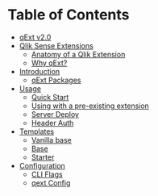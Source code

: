 # Table of Contents

- [qExt v2.0](README.md)
- [Qlik Sense Extensions]()
  - [Anatomy of a Qlik Extension](qlik-extensions/anatomy.md)
  - [Why qExt?](qlik-extensions/why-qext.md)
- [Introduction]()
  - [qExt Packages](introduction/qext-packages.md)
- [Usage]()
  - [Quick Start](usage/quick-start.md)
  - [Using with a pre-existing extension](usage/pre-existing-extension.md)
  - [Server Deploy](usage/server-deploy.md)
  - [Header Auth](usage/header-auth.md)
    <!-- - [Running in compile mode]() -->
    <!-- - [Disabling webpack comments]() -->
    <!-- - [Changing webpack config]() -->
    <!-- - [Deploying to desktop]() -->
    <!-- - [Running with SASS]() -->
- [Templates](templates/index.md)
  - [Vanilla base](templates/vanilla-base.md)
  - [Base](templates/base.md)
  - [Starter](templates/starter.md)
- [Configuration]()
  - [CLI Flags](configuration/cli-flags.md)
  - [qext Config](configuration/qext-config-json.md)
